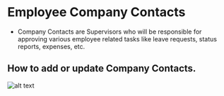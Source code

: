 Employee Company Contacts
===========
 - Company Contacts are Supervisors who will be responsible for approving various employee related tasks like leave requests, status reports, expenses, etc.

How to add or update Company Contacts.
----
![alt text](../../images/manage-employees/company-contacts.png "Update Profile")